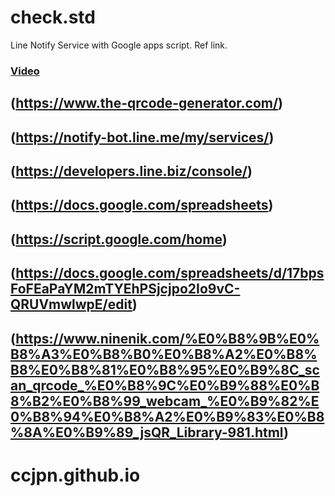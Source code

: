 # check.std
Line Notify Service with Google apps script.
Ref link.
### [Video](https://drive.google.com/drive/folders/1lSkyPOz-V0RCsJCmSzElzR9AFUMZhoRV?usp=sharing)
## (https://www.the-qrcode-generator.com/)
## (https://notify-bot.line.me/my/services/)
## (https://developers.line.biz/console/)
## (https://docs.google.com/spreadsheets)
## (https://script.google.com/home)
## (https://docs.google.com/spreadsheets/d/17bpsFoFEaPaYM2mTYEhPSjcjpo2Io9vC-QRUVmwlwpE/edit)
## (https://www.ninenik.com/%E0%B8%9B%E0%B8%A3%E0%B8%B0%E0%B8%A2%E0%B8%B8%E0%B8%81%E0%B8%95%E0%B9%8C_scan_qrcode_%E0%B8%9C%E0%B9%88%E0%B8%B2%E0%B8%99_webcam_%E0%B9%82%E0%B8%94%E0%B8%A2%E0%B9%83%E0%B8%8A%E0%B9%89_jsQR_Library-981.html)
# ccjpn.github.io
